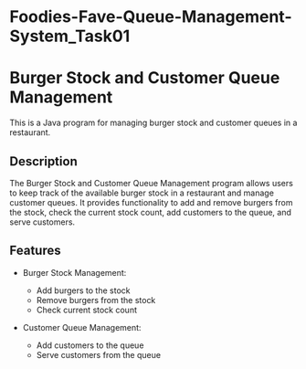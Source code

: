 # Foodies-Fave-Queue-Management-System_Task01
# Burger Stock and Customer Queue Management

This is a Java program for managing burger stock and customer queues in a restaurant.

## Description

The Burger Stock and Customer Queue Management program allows users to keep track of the available burger stock in a restaurant and manage customer queues. It provides functionality to add and remove burgers from the stock, check the current stock count, add customers to the queue, and serve customers.

## Features

- Burger Stock Management:
  - Add burgers to the stock
  - Remove burgers from the stock
  - Check current stock count

- Customer Queue Management:
  - Add customers to the queue
  - Serve customers from the queue


